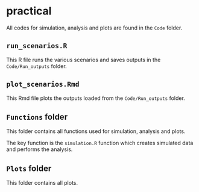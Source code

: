 # practical

All codes for simulation, analysis and plots are found in the `Code` folder. 

## `run_scenarios.R`

This R file runs the various scenarios and saves outputs in the `Code/Run_outputs` folder. 

## `plot_scenarios.Rmd` 

This Rmd file plots the outputs loaded from the `Code/Run_outputs` folder.

## `Functions` folder 

This folder contains all functions used for simulation, analysis and plots. 

The key function is the `simulation.R` function which creates simulated data and performs the analysis.

## `Plots` folder 

This folder contains all plots.